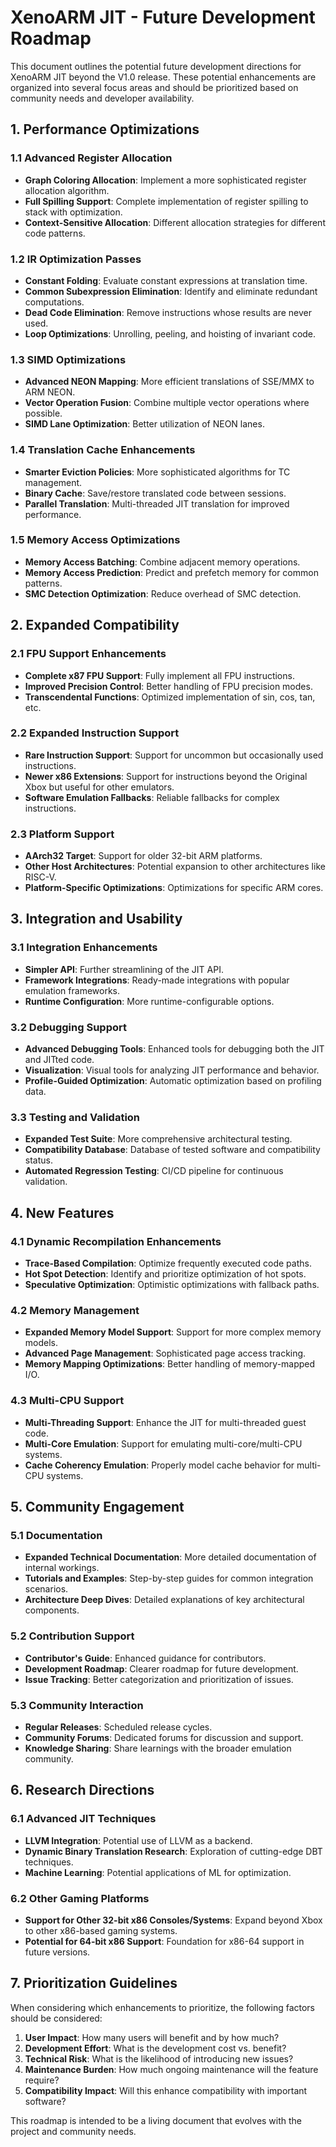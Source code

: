 # XenoARM JIT - Future Development Roadmap

This document outlines the potential future development directions for XenoARM JIT beyond the V1.0 release. These potential enhancements are organized into several focus areas and should be prioritized based on community needs and developer availability.

## 1. Performance Optimizations

### 1.1 Advanced Register Allocation
- **Graph Coloring Allocation**: Implement a more sophisticated register allocation algorithm.
- **Full Spilling Support**: Complete implementation of register spilling to stack with optimization.
- **Context-Sensitive Allocation**: Different allocation strategies for different code patterns.

### 1.2 IR Optimization Passes
- **Constant Folding**: Evaluate constant expressions at translation time.
- **Common Subexpression Elimination**: Identify and eliminate redundant computations.
- **Dead Code Elimination**: Remove instructions whose results are never used.
- **Loop Optimizations**: Unrolling, peeling, and hoisting of invariant code.

### 1.3 SIMD Optimizations
- **Advanced NEON Mapping**: More efficient translations of SSE/MMX to ARM NEON.
- **Vector Operation Fusion**: Combine multiple vector operations where possible.
- **SIMD Lane Optimization**: Better utilization of NEON lanes.

### 1.4 Translation Cache Enhancements
- **Smarter Eviction Policies**: More sophisticated algorithms for TC management.
- **Binary Cache**: Save/restore translated code between sessions.
- **Parallel Translation**: Multi-threaded JIT translation for improved performance.

### 1.5 Memory Access Optimizations
- **Memory Access Batching**: Combine adjacent memory operations.
- **Memory Access Prediction**: Predict and prefetch memory for common patterns.
- **SMC Detection Optimization**: Reduce overhead of SMC detection.

## 2. Expanded Compatibility

### 2.1 FPU Support Enhancements
- **Complete x87 FPU Support**: Fully implement all FPU instructions.
- **Improved Precision Control**: Better handling of FPU precision modes.
- **Transcendental Functions**: Optimized implementation of sin, cos, tan, etc.

### 2.2 Expanded Instruction Support
- **Rare Instruction Support**: Support for uncommon but occasionally used instructions.
- **Newer x86 Extensions**: Support for instructions beyond the Original Xbox but useful for other emulators.
- **Software Emulation Fallbacks**: Reliable fallbacks for complex instructions.

### 2.3 Platform Support
- **AArch32 Target**: Support for older 32-bit ARM platforms.
- **Other Host Architectures**: Potential expansion to other architectures like RISC-V.
- **Platform-Specific Optimizations**: Optimizations for specific ARM cores.

## 3. Integration and Usability

### 3.1 Integration Enhancements
- **Simpler API**: Further streamlining of the JIT API.
- **Framework Integrations**: Ready-made integrations with popular emulation frameworks.
- **Runtime Configuration**: More runtime-configurable options.

### 3.2 Debugging Support
- **Advanced Debugging Tools**: Enhanced tools for debugging both the JIT and JITted code.
- **Visualization**: Visual tools for analyzing JIT performance and behavior.
- **Profile-Guided Optimization**: Automatic optimization based on profiling data.

### 3.3 Testing and Validation
- **Expanded Test Suite**: More comprehensive architectural testing.
- **Compatibility Database**: Database of tested software and compatibility status.
- **Automated Regression Testing**: CI/CD pipeline for continuous validation.

## 4. New Features

### 4.1 Dynamic Recompilation Enhancements
- **Trace-Based Compilation**: Optimize frequently executed code paths.
- **Hot Spot Detection**: Identify and prioritize optimization of hot spots.
- **Speculative Optimization**: Optimistic optimizations with fallback paths.

### 4.2 Memory Management
- **Expanded Memory Model Support**: Support for more complex memory models.
- **Advanced Page Management**: Sophisticated page access tracking.
- **Memory Mapping Optimizations**: Better handling of memory-mapped I/O.

### 4.3 Multi-CPU Support
- **Multi-Threading Support**: Enhance the JIT for multi-threaded guest code.
- **Multi-Core Emulation**: Support for emulating multi-core/multi-CPU systems.
- **Cache Coherency Emulation**: Properly model cache behavior for multi-CPU systems.

## 5. Community Engagement

### 5.1 Documentation
- **Expanded Technical Documentation**: More detailed documentation of internal workings.
- **Tutorials and Examples**: Step-by-step guides for common integration scenarios.
- **Architecture Deep Dives**: Detailed explanations of key architectural components.

### 5.2 Contribution Support
- **Contributor's Guide**: Enhanced guidance for contributors.
- **Development Roadmap**: Clearer roadmap for future development.
- **Issue Tracking**: Better categorization and prioritization of issues.

### 5.3 Community Interaction
- **Regular Releases**: Scheduled release cycles.
- **Community Forums**: Dedicated forums for discussion and support.
- **Knowledge Sharing**: Share learnings with the broader emulation community.

## 6. Research Directions

### 6.1 Advanced JIT Techniques
- **LLVM Integration**: Potential use of LLVM as a backend.
- **Dynamic Binary Translation Research**: Exploration of cutting-edge DBT techniques.
- **Machine Learning**: Potential applications of ML for optimization.

### 6.2 Other Gaming Platforms
- **Support for Other 32-bit x86 Consoles/Systems**: Expand beyond Xbox to other x86-based gaming systems.
- **Potential for 64-bit x86 Support**: Foundation for x86-64 support in future versions.

## 7. Prioritization Guidelines

When considering which enhancements to prioritize, the following factors should be considered:

1. **User Impact**: How many users will benefit and by how much?
2. **Development Effort**: What is the development cost vs. benefit?
3. **Technical Risk**: What is the likelihood of introducing new issues?
4. **Maintenance Burden**: How much ongoing maintenance will the feature require?
5. **Compatibility Impact**: Will this enhance compatibility with important software?

This roadmap is intended to be a living document that evolves with the project and community needs. 